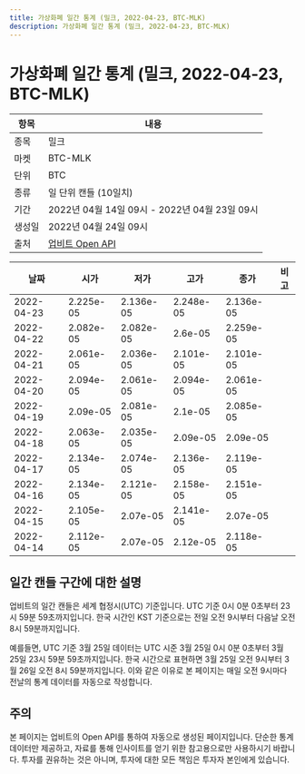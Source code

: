 ```yaml
---
title: 가상화폐 일간 통계 (밀크, 2022-04-23, BTC-MLK)
description: 가상화폐 일간 통계 (밀크, 2022-04-23, BTC-MLK)
---
```



가상화폐 일간 통계 (밀크, 2022-04-23, BTC-MLK)
===

|항목|내용|
|--|--|
|종목|밀크|
|마켓|BTC-MLK|
|단위|BTC|
|종류|일 단위 캔들 (10일치)|
|기간|2022년 04월 14일 09시 - 2022년 04월 23일 09시|
|생성일|2022년 04월 24일 09시|
|출처|[업비트 Open API](https://docs.upbit.com)|


|날짜|시가|저가|고가|종가|비고|
|--|--|--|--|--|--|
|2022-04-23|2.225e-05|2.136e-05|2.248e-05|2.136e-05|    |
|2022-04-22|2.082e-05|2.082e-05|2.6e-05|2.259e-05|    |
|2022-04-21|2.061e-05|2.036e-05|2.101e-05|2.101e-05|    |
|2022-04-20|2.094e-05|2.061e-05|2.094e-05|2.061e-05|    |
|2022-04-19|2.09e-05|2.081e-05|2.1e-05|2.085e-05|    |
|2022-04-18|2.063e-05|2.035e-05|2.09e-05|2.09e-05|    |
|2022-04-17|2.134e-05|2.074e-05|2.136e-05|2.119e-05|    |
|2022-04-16|2.134e-05|2.121e-05|2.158e-05|2.151e-05|    |
|2022-04-15|2.105e-05|2.07e-05|2.141e-05|2.07e-05|    |
|2022-04-14|2.112e-05|2.07e-05|2.12e-05|2.118e-05|    |


일간 캔들 구간에 대한 설명
---


업비트의 일간 캔들은 세계 협정시(UTC) 기준입니다. 
UTC 기준 0시 0분 0초부터 23시 59분 59초까지입니다. 
한국 시간인 KST 기준으로는 전일 오전 9시부터 다음날 오전 8시 59분까지입니다. 


예를들면, UTC 기준 3월 25일 데이터는 UTC 시준 3월 25일 0시 0분 0초부터 3월 25일 23시 59분 59초까지입니다. 
한국 시간으로 표현하면 3월 25일 오전 9시부터 3월 26일 오전 8시 59분까지입니다. 
이와 같은 이유로 본 페이지는 매일 오전 9시마다 전날의 통계 데이터를 자동으로 작성합니다. 


주의
---


본 페이지는 업비트의 Open API를 통하여 자동으로 생성된 페이지입니다. 
단순한 통계 데이터만 제공하고, 자료를 통해 인사이트를 얻기 위한 참고용으로만 사용하시기 바랍니다. 
투자를 권유하는 것은 아니며, 투자에 대한 모든 책임은 투자자 본인에게 있습니다. 
